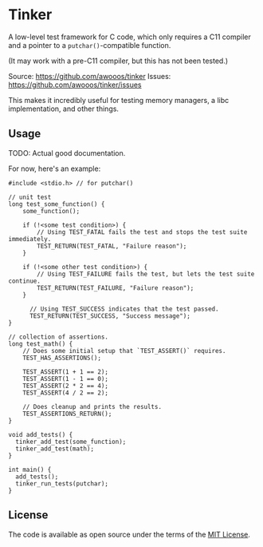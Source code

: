 # Tinker

A low-level test framework for C code, which only requires a C11
compiler and a pointer to a `putchar()`-compatible function.

(It may work with a pre-C11 compiler, but this has not been tested.)

Source: https://github.com/awooos/tinker
Issues: https://github.com/awooos/tinker/issues


This makes it incredibly useful for testing memory managers, a libc
implementation, and other things.

## Usage

TODO: Actual good documentation.

For now, here's an example:

```
#include <stdio.h> // for putchar()

// unit test
long test_some_function() {
    some_function();

    if (!<some test condition>) {
        // Using TEST_FATAL fails the test and stops the test suite immediately.
        TEST_RETURN(TEST_FATAL, "Failure reason");
    }

    if (!<some other test condition>) {
        // Using TEST_FAILURE fails the test, but lets the test suite continue.
        TEST_RETURN(TEST_FAILURE, "Failure reason");
    }

      // Using TEST_SUCCESS indicates that the test passed.
      TEST_RETURN(TEST_SUCCESS, "Success message");
}

// collection of assertions.
long test_math() {
    // Does some initial setup that `TEST_ASSERT()` requires.
    TEST_HAS_ASSERTIONS();

    TEST_ASSERT(1 + 1 == 2);
    TEST_ASSERT(1 - 1 == 0);
    TEST_ASSERT(2 * 2 == 4);
    TEST_ASSERT(4 / 2 == 2);

    // Does cleanup and prints the results.
    TEST_ASSERTIONS_RETURN();
}

void add_tests() {
  tinker_add_test(some_function);
  tinker_add_test(math);
}

int main() {
  add_tests();
  tinker_run_tests(putchar);
}
```

## License

The code is available as open source under the terms of the [MIT License](https://opensource.org/licenses/MIT).
